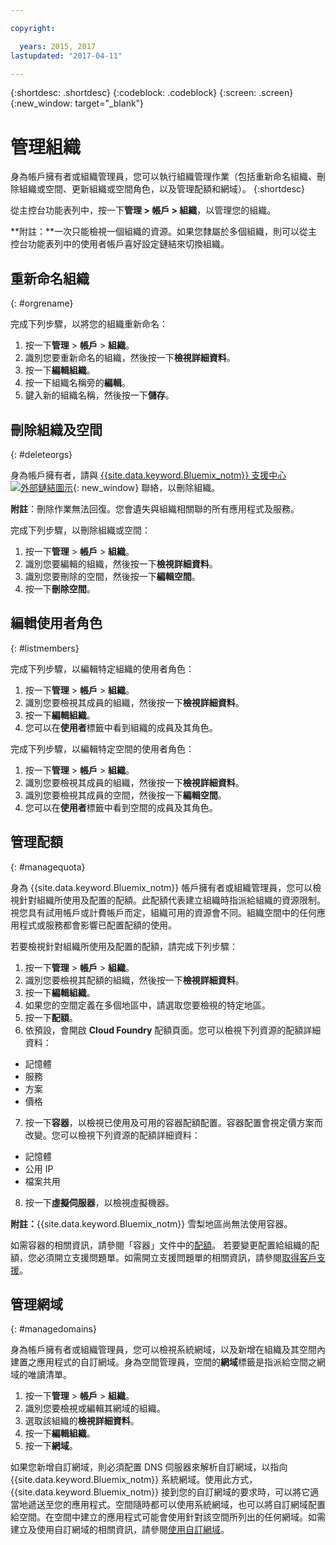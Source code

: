 ```yaml
---

copyright:

  years: 2015, 2017
lastupdated: "2017-04-11"

---
```


{:shortdesc: .shortdesc}
{:codeblock: .codeblock}
{:screen: .screen}
{:new_window: target="_blank"}

# 管理組織
身為帳戶擁有者或組織管理員，您可以執行組織管理作業（包括重新命名組織、刪除組織或空間、更新組織或空間角色，以及管理配額和網域）。
{:shortdesc}

從主控台功能表列中，按一下**管理 > 帳戶 > 組織**，以管理您的組織。 

**附註：**一次只能檢視一個組織的資源。如果您隸屬於多個組織，則可以從主控台功能表列中的使用者帳戶喜好設定鏈結來切換組織。

## 重新命名組織
{: #orgrename}

完成下列步驟，以將您的組織重新命名：
1. 按一下**管理** > **帳戶** > **組織**。
2. 識別您要重新命名的組織，然後按一下**檢視詳細資料**。
3. 按一下**編輯組織**。
4. 按一下組織名稱旁的**編輯**。
5. 鍵入新的組織名稱，然後按一下**儲存**。

## 刪除組織及空間
{: #deleteorgs}

身為帳戶擁有者，請與 [{{site.data.keyword.Bluemix_notm}} 支援中心 ![外部鏈結圖示](../icons/launch-glyph.svg)](http://ibm.biz/bluemixsupport){: new_window} 聯絡，以刪除組織。

**附註**：刪除作業無法回復。您會遺失與組織相關聯的所有應用程式及服務。

完成下列步驟，以刪除組織或空間：
1. 按一下**管理** > **帳戶** > **組織**。
2. 識別您要編輯的組織，然後按一下**檢視詳細資料**。
3. 識別您要刪除的空間，然後按一下**編輯空間**。
4. 按一下**刪除空間**。

## 編輯使用者角色
{: #listmembers}

完成下列步驟，以編輯特定組織的使用者角色：
1. 按一下**管理** &gt; **帳戶** &gt; **組織**。
2. 識別您要檢視其成員的組織，然後按一下**檢視詳細資料**。
3. 按一下**編輯組織**。
4. 您可以在**使用者**標籤中看到組織的成員及其角色。

完成下列步驟，以編輯特定空間的使用者角色：
1. 按一下**管理** &gt; **帳戶** &gt; **組織**。
2. 識別您要檢視其成員的組織，然後按一下**檢視詳細資料**。
3. 識別您要檢視其成員的空間，然後按一下**編輯空間**。
4. 您可以在**使用者**標籤中看到空間的成員及其角色。

## 管理配額
{: #managequota}

身為 {{site.data.keyword.Bluemix_notm}} 帳戶擁有者或組織管理員，您可以檢視針對組織所使用及配置的配額。此配額代表建立組織時指派給組織的資源限制。視您具有試用帳戶或計費帳戶而定，組織可用的資源會不同。組織空間中的任何應用程式或服務都會影響已配置配額的使用。

若要檢視針對組織所使用及配置的配額，請完成下列步驟：
1. 按一下**管理** &gt; **帳戶** &gt; **組織**。
2. 識別您要檢視其配額的組織，然後按一下**檢視詳細資料**。
3. 按一下**編輯組織**。
4. 如果您的空間定義在多個地區中，請選取您要檢視的特定地區。
5. 按一下**配額**。 
6. 依預設，會開啟 **Cloud Foundry** 配額頁面。您可以檢視下列資源的配額詳細資料：
 * 記憶體
 * 服務
 * 方案
 * 價格
7. 按一下**容器**，以檢視已使用及可用的容器配額配置。容器配置會視定價方案而改變。您可以檢視下列資源的配額詳細資料：
 * 記憶體
 * 公用 IP
 * 檔案共用
8. 按一下**虛擬伺服器**，以檢視虛擬機器。

**附註：**{{site.data.keyword.Bluemix_notm}} 雪梨地區尚無法使用容器。 

如需容器的相關資訊，請參閱「容器」文件中的[配額](/docs/containers/container_planning.html#container_planning_quota)。
若要變更配置給組織的配額，您必須開立支援問題單。如需開立支援問題單的相關資訊，請參閱[取得客戶支援](/docs/support/index.html#contacting-support)。 

## 管理網域
{: #managedomains}

身為帳戶擁有者或組織管理員，您可以檢視系統網域，以及新增在組織及其空間內建置之應用程式的自訂網域。身為空間管理員，空間的**網域**標籤是指派給空間之網域的唯讀清單。

1. 按一下**管理** &gt; **帳戶** &gt; **組織**。
2. 識別您要檢視或編輯其網域的組織。
3. 選取該組織的**檢視詳細資料**。
4. 按一下**編輯組織**。
5. 按一下**網域**。

如果您新增自訂網域，則必須配置 DNS 伺服器來解析自訂網域，以指向 {{site.data.keyword.Bluemix_notm}} 系統網域。使用此方式，{{site.data.keyword.Bluemix_notm}} 接到您的自訂網域的要求時，可以將它適當地遞送至您的應用程式。空間隨時都可以使用系統網域，也可以將自訂網域配置給空間。在空間中建立的應用程式可能會使用針對該空間所列出的任何網域。如需建立及使用自訂網域的相關資訊，請參閱[使用自訂網域](/docs/manageapps/updapps.html#domain)。
